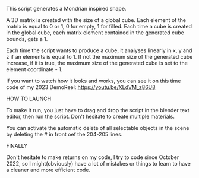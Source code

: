 This script generates a Mondrian inspired shape.

A 3D matrix is created with the size of a global cube. Each element of the
matrix is equal to 0 or 1, 0 for empty, 1 for filled.
Each time a cube is created in the global cube, each matrix element contained in
the generated cube bounds, gets a 1.

Each time the script wants to produce a cube, it analyses linearly in x, y and z
if an elements is equal to 1. If not the maximum size of the generated cube 
increase, if it is true, the maximum size of the generated cube is set to the 
element coordinate - 1.

If you want to watch how it looks and works, you can see it on this time code of my 2023 DemoReel: https://youtu.be/XLdVM_z86U8

HOW TO LAUNCH

To make it run, you just have to drag and drop the script in the blender text editor, then run the script.
Don't hesitate to create multiple materials.

You can activate the automatic delete of all selectable objects in the scene by deleting the # in front oef the 204-205 lines.

FINALLY

Don't hesitate to make returns on my code, I try to code since October 2022, so I might(obviously) have a lot of mistakes or things to learn to have a cleaner and more efficient code.
